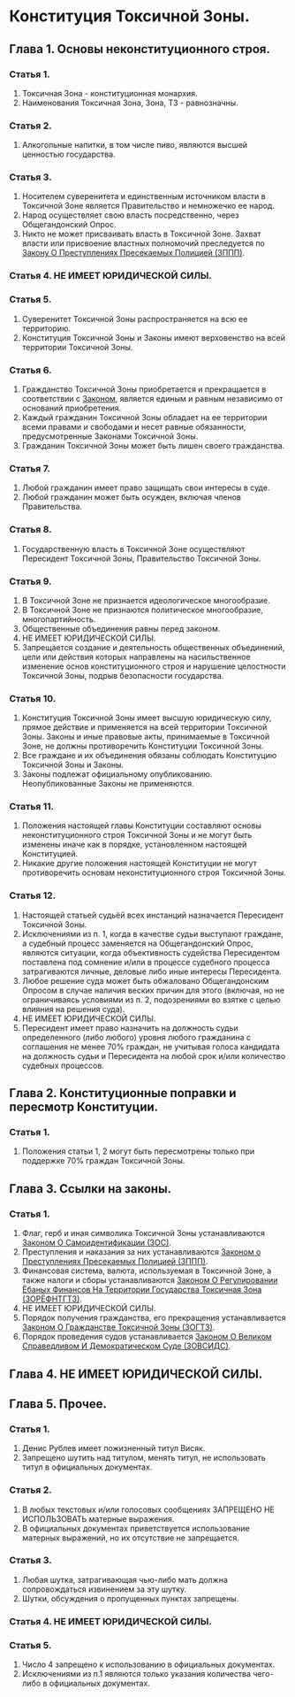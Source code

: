 # Конституция Токсичной Зоны.

## Глава 1. Основы неконституционного строя.

### Статья 1.

1. Токсичная Зона - конституционная монархия.
2. Наименования Токсичная Зона, Зона, ТЗ - равнозначны.

### Статья 2.

1. Алкогольные напитки, в том числе пиво, являются высшей ценностью государства.

### Статья 3.

1. Носителем суверенитета и единственным источником власти в Токсичной Зоне является Правительство и немножечко ее народ.
2. Народ осуществляет свою власть посредственно, через Общегандонский Опрос.
3. Никто не может присваивать власть в Токсичной Зоне. Захват власти или присвоение властных полномочий преследуется по [Закону О Преступлениях Пресекаемых Полицией (ЗППП)](Закон%20О%20Преступлениях%20Пресекаемых%20Полицией.md).

### Статья 4. НЕ ИМЕЕТ ЮРИДИЧЕСКОЙ СИЛЫ.

### Статья 5.

1. Суверенитет Токсичной Зоны распространяется на всю ее территорию.
2. Конституция Токсичной Зоны и Законы имеют верховенство на всей территории Токсичной Зоны.

### Статья 6.

1. Гражданство Токсичной Зоны приобретается и прекращается в соответствии с [Законом](Закон%20О%20Гражданстве%20Токсичной%20Зоны.md), является единым и равным независимо от оснований приобретения.
2. Каждый гражданин Токсичной Зоны обладает на ее территории всеми правами и свободами и несет равные обязанности, предусмотренные Законами Токсичной Зоны.
3. Гражданин Токсичной Зоны может быть лишен своего гражданства.

### Статья 7.

1. Любой гражданин имеет право защищать свои интересы в суде.
2. Любой гражданин может быть осужден, включая членов Правительства.

### Статья 8.

1. Государственную власть в Токсичной Зоне осуществляют Пересидент Токсичной Зоны, Правительство Токсичной Зоны.

### Статья 9.

1. В Токсичной Зоне не признается идеологическое многообразие.
2. В Токсичной Зоне не признаются политическое многообразие, многопартийность.
3. Общественные объединения равны перед законом.
4. НЕ ИМЕЕТ ЮРИДИЧЕСКОЙ СИЛЫ.
5. Запрещается создание и деятельность общественных объединений, цели или действия которых направлены на насильственное изменение основ конституционного строя и нарушение целостности Токсичной Зоны, подрыв безопасности государства.

### Статья 10.

1. Конституция Токсичной Зоны имеет высшую юридическую силу, прямое действие и применяется на всей территории Токсичной Зоны. Законы и иные правовые акты, принимаемые в Токсичной Зоне, не должны противоречить Конституции Токсичной Зоны.
2. Все граждане и их объединения обязаны соблюдать Конституцию Токсичной Зоны и Законы.
3. Законы подлежат официальному опубликованию. Неопубликованные Законы не применяются.

### Статья 11.

1. Положения настоящей главы Конституции составляют основы неконституционного строя Токсичной Зоны и не могут быть изменены иначе как в порядке, установленном настоящей Конституцией.
2. Никакие другие положения настоящей Конституции не могут противоречить основам неконституционного строя Токсичной Зоны.

### Статья 12.

1. Настоящей статьей судьёй всех инстанций назначается Пересидент Токсичной Зоны.
2. Исключениями из п. 1, когда в качестве судьи выступают граждане, а судебный процесс заменяется на Общегандонский Опрос, являются ситуации, когда объективность судейства Пересидентом поставлена под сомнение и/или в процессе судебного процесса затрагиваются личные, деловые либо иные интересы Пересидента.
3. Любое решение суда может быть обжаловано Общегандонским Опросом в случае наличия веских причин для этого (включая, но не ограничиваясь условиями из п. 2, подозрениями во взятке с целью влияния на решения суда).
4. НЕ ИМЕЕТ ЮРИДИЧЕСКОЙ СИЛЫ.
5. Пересидент имеет право назначить на должность судьи определенного (либо любого) уровня любого гражданина с соглашения не менее 70% граждан, не учитывая голоса кандидата на должность судьи и Пересидента на любой срок и/или количество судебных процессов.

## Глава 2. Конституционные поправки и пересмотр Конституции.

### Статья 1.

1. Положения статьи 1, 2 могут быть пересмотрены только при поддержке 70% граждан Токсичной Зоны.

## Глава 3. Ссылки на законы.

### Статья 1.

1. Флаг, герб и иная символика Токсичной Зоны устанавливаются [Законом О Самоидентификации (ЗОС)](Закон%20О%20Самоидентификации.md).
2. Преступления и наказания за них устанавливаются [Законом о Преступлениях Пресекаемых Полицией (ЗППП)](Закон%20О%20Преступлениях%20Пресекаемых%20Полицией.md).
3. Финансовая система, валюта, используемая в Токсичной Зоне, а также налоги и сборы устанавливаются [Законом О Регулировании Ёбаных Финансов На Территории Государства Токсичная Зона (ЗОРЁФНТГТЗ)](Закон%20О%20Регулировании%20Ёбаных%20Финансов%20На%20Территории%20Государства%20Токсичная%20Зона.md).
4. НЕ ИМЕЕТ ЮРИДИЧЕСКОЙ СИЛЫ.
5. Порядок получения гражданства, его прекращения устанавливается [Законом О Гражданстве Токсичной Зоны (ЗОГТЗ)](Закон%20О%20Гражданстве%20Токсичной%20Зоны.md).
6. Порядок проведения судов устанавливается [Законом О Великом Справедливом И Демократическом Суде (ЗОВСИДС)](Закон%20О%20Великом%20Справедливом%20И%20Демократическом%20Суде.md).

## Глава 4. НЕ ИМЕЕТ ЮРИДИЧЕСКОЙ СИЛЫ.

## Глава 5. Прочее.

### Статья 1.

1. Денис Рублев имеет пожизненный титул Висяк.
2. Запрещено шутить над титулом, менять титул, не использовать титул в официальных документах.

### Статья 2.

1. В любых текстовых и/или голосовых сообщениях ЗАПРЕЩЕНО НЕ ИСПОЛЬЗОВАТЬ матерные выражения.
2. В официальных документах приветствуется использование матерных выражений, но их отсутствие не запрещается.

### Статья 3.

1. Любая шутка, затрагивающая чью-либо мать должна сопровождаться извинением за эту шутку.
2. Шутки, обсуждения о пропущенных пунктах запрещены.

### Cтатья 4. НЕ ИМЕЕТ ЮРИДИЧЕСКОЙ СИЛЫ.

### Статья 5.

1. Число 4 запрещено к использованию в официальных документах.
2. Исключениями из п.1 являются только указания количества чего-либо в официальных документах.

